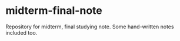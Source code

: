 # midterm-final-note
Repository for midterm, final studying note. Some hand-written notes included too.
